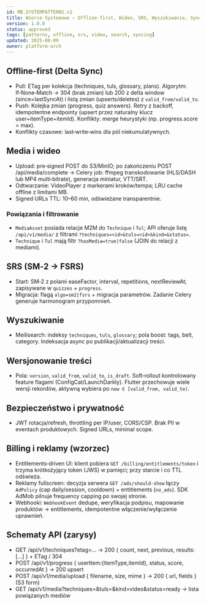 ```yaml
---
id: MB.SYSTEMPATTERNS.v1
title: Wzorce Systemowe — Offline‑first, Wideo, SRS, Wyszukiwanie, Sync
version: 1.0.0
status: approved
tags: [patterns, offline, srs, video, search, syncing]
updated: 2025-08-09
owner: platform-arch
---
```


## Offline‑first (Delta Sync)
- Pull: ETag per kolekcja (techniques, tuls, glossary, plans). Algorytm: If‑None‑Match → 304 (brak zmian) lub 200 z delta window (since=lastSyncAt) i listą zmian (upserts/deletes) z `valid_from/valid_to`.
- Push: Kolejka zmian (progress, quiz answers). Retry z backoff, idempotentne endpointy (upsert przez naturalny klucz user+itemType+itemId). Konflikty: merge heurystyki (np. progress.score = max). 
- Konflikty czasowe: last‑write‑wins dla pól niekumulatywnych.

## Media i wideo
- Upload: pre‑signed POST do S3/MinIO; po zakończeniu POST /api/media/complete → Celery job: ffmpeg transkodowanie (HLS/DASH lub MP4 multi‑bitrate), generacja miniatur, VTT/SRT.
- Odtwarzanie: VideoPlayer z markerami kroków/tempa; LRU cache offline z limitami MB.
- Signed URLs TTL: 10–60 min, odświeżane transparentnie.

### Powiązania i filtrowanie
- `MediaAsset` posiada relacje M2M do `Technique` i `Tul`; API oferuje listę `/api/v1/media/` z filtrami `?techniques=<id>&tuls=<id>&kind=&status=`.
- `Technique` i `Tul` mają filtr `?hasMedia=true|false` (JOIN do relacji z mediami).

## SRS (SM‑2 → FSRS)
- Start: SM‑2 z polami easeFactor, interval, repetitions, nextReviewAt; zapisywane w `quizzes` + `progress`.
- Migracja: flagą `algo=sm2|fsrs` + migracja parametrów. Zadanie Celery generuje harmonogram przypomnień.

## Wyszukiwanie
- Meilisearch: indeksy `techniques`, `tuls`, `glossary`; pola boost: tags, belt, category. Indeksacja async po publikacji/aktualizacji treści.

## Wersjonowanie treści
- Pola: `version`, `valid_from`, `valid_to`, `is_draft`. Soft‑rollout kontrolowany feature flagami (ConfigCat/LaunchDarkly). Flutter przechowuje wiele wersji rekordów, aktywną wybiera po `now ∈ [valid_from, valid_to)`.

## Bezpieczeństwo i prywatność
- JWT rotacja/refresh, throttling per IP/user, CORS/CSP. Brak PII w eventach produktowych. Signed URLs, minimal scope.

## Billing i reklamy (wzorzec)
- Entitlements‑driven UI: klient pobiera `GET /billing/entitlements/token` i trzyma krótkożyjący token (JWS) w pamięci; przy starcie i co TTL odświeża.
- Reklamy fullscreen: decyzja serwera `GET /ads/should-show` łączy `AdPolicy` (cap daily/session, cooldown) + entitlements (`no_ads`). SDK AdMob pilnuje frequency capping po swojej stronie.
- Webhooki: `WebhookEvent` dedupe, weryfikacja podpisu, mapowanie produktów → entitlements, idempotentne włączenie/wyłączenie uprawnień.

## Schematy API (zarysy)
- GET /api/v1/techniques?etag=... → 200 { count, next, previous, results:[...] } + ETag / 304
- POST /api/v1/progress { userItem:{itemType,itemId}, status, score, occurredAt } → 200 upsert
- POST /api/v1/media/upload { filename, size, mime } → 200 { url, fields } (S3 form)
- GET /api/v1/media?techniques=<id>&tuls=<id>&kind=video&status=ready → lista powiązanych mediów

